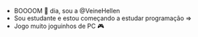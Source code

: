 - BOOOOM 🧨 dia, sou a @VeineHellen
- Sou estudante e estou começando a estudar programação =>
- Jogo muito joguinhos de PC 🎮

<!---
VeineHellen/VeineHellen is a ✨ special ✨ repository because its `README.md` (this file) appears on your GitHub profile.
You can click the Preview link to take a look at your changes.
--->
